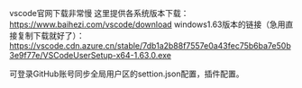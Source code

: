 vscode官网下载非常慢
这里提供各系统版本下载：<https://www.baihezi.com/vscode/download>
windows1.63版本的链接（急用直接复制下载就好了）：https://vscode.cdn.azure.cn/stable/7db1a2b88f7557e0a43fec75b6ba7e50b3e9f77e/VSCodeUserSetup-x64-1.63.0.exe


可登录GitHub账号同步全局用户区的settion.json配置，插件配置。
